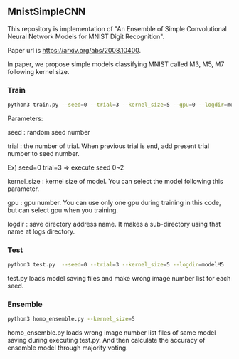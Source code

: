 ## MnistSimpleCNN

This repository is implementation of "An Ensemble of Simple Convolutional Neural Network Models for MNIST Digit Recognition".

Paper url is https://arxiv.org/abs/2008.10400.

In paper, we propose simple models classifying MNIST called M3, M5, M7 following kernel size.

### Train

```bash
python3 train.py --seed=0 --trial=3 --kernel_size=5 --gpu=0 --logdir=modelM5
```

Parameters:

seed : random seed number

trial : the number of trial. When previous trial is end, add present trial number to seed number.

Ex) seed=0 trial=3 ⇒ execute seed 0~2

kernel_size : kernel size of model. You can select the model following this parameter.

gpu : gpu number. You can use only one gpu during training in this code, but can select gpu when you training.

logdir : save directory address name. It makes a sub-directory using that name at logs directory.

### Test

```bash
python3 test.py  --seed=0 --trial=3 --kernel_size=5 --logdir=modelM5
```

test.py loads model saving files and make wrong image number list for each seed.

### Ensemble

```bash
python3 homo_ensemble.py --kernel_size=5
```

homo_ensemble.py loads wrong image number list files of same model saving during executing test.py. And then calculate the accuracy of ensemble model through majority voting.
